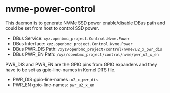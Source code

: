# nvme-power-control
This daemon is to generate NVMe SSD power enable/disable DBus path and could be set from host to control SSD power. 

* DBus Service: ```xyz.openbmc_project.Control.Nvme.Power```
* DBus Interface: ```xyz.openbmc_project.Control.Nvme.Power```
* DBus PWR_DIS Path: ```/xyz/openbmc_project/control/nvme/u2_x_pwr_dis```
* DBus PWR_EN Path: ```/xyz/openbmc_project/control/nvme/pwr_u2_x_en```

PWR_DIS and PWR_EN are the GPIO pins from GPIO expanders and they have to be set as gpio-line-names in Kernel DTS file.
* PWR_DIS gpio-line-names: ```u2_x_pwr_dis```
* PWR_EN gpio-line-names: ```pwr_u2_x_en```
